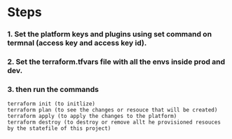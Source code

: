 # Steps

### 1. Set the platform keys and plugins using set command on termnal (access key and access key id).
### 2. Set the terraform.tfvars file with all the envs inside prod and dev.
### 3. then run the commands
    terraform init (to initlize)
    terraform plan (to see the changes or resouce that will be created)
    terraform apply (to apply the changes to the platform)
    terraform destroy (to destroy or remove allt he provisioned resouces by the statefile of this project)